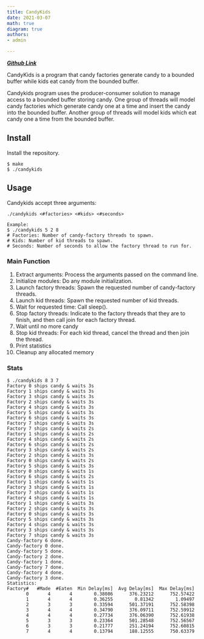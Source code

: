 ```yaml
---
title: CandyKids
date: 2021-03-07
math: true
diagram: true
authors:
- admin

---
```


[***Github Link***](https://github.com/Aiixalex/CandyKids)

CandyKids is a program that candy factories generate candy to a bounded buffer while kids eat candy from the bounded buffer.

Candykids program uses the producer-consumer solution to manage access to a bounded buffer storing candy. One group of threads will model candy factories which generate candy one at a time and insert the candy into the bounded buffer. Another group of threads will model kids which eat candy one a time from the bounded buffer.

## Install

Install the repository.

```shell
$ make
$ ./candykids
```

## Usage

Candykids accept three arguments:

```shell
./candykids <#factories> <#kids> <#seconds>

Example:
$ ./candykids 5 2 8
# Factories: Number of candy-factory threads to spawn.
# Kids: Number of kid threads to spawn.
# Seconds: Number of seconds to allow the factory thread to run for.
```

### Main Function

1. Extract arguments: Process the arguments passed on the command line.
2. Initialize modules: Do any module initialization.
3. Launch factory threads: Spawn the requested number of candy-factory threads.
4. Launch kid threads: Spawn the requested number of kid threads.
5. Wait for requested time: Call sleep().
6. Stop factory threads: Indicate to the factory threads that they are to finish, and then call join for each factory thread.
7. Wait until no more candy
8. Stop kid threads: For each kid thread, cancel the thread and then join the thread.
9. Print statistics
10. Cleanup any allocated memory

### Stats

```shell
$ ./candykids 8 3 7
Factory 0 ships candy & waits 3s
Factory 1 ships candy & waits 3s
Factory 3 ships candy & waits 3s
Factory 2 ships candy & waits 3s
Factory 4 ships candy & waits 3s
Factory 5 ships candy & waits 3s
Factory 6 ships candy & waits 3s
Factory 7 ships candy & waits 3s
Factory 7 ships candy & waits 2s
Factory 1 ships candy & waits 2s
Factory 4 ships candy & waits 2s
Factory 6 ships candy & waits 2s
Factory 3 ships candy & waits 2s
Factory 2 ships candy & waits 3s
Factory 0 ships candy & waits 2s
Factory 5 ships candy & waits 3s
Factory 0 ships candy & waits 1s
Factory 6 ships candy & waits 2s
Factory 1 ships candy & waits 1s
Factory 3 ships candy & waits 1s
Factory 7 ships candy & waits 1s
Factory 4 ships candy & waits 1s
Factory 1 ships candy & waits 3s
Factory 2 ships candy & waits 3s
Factory 0 ships candy & waits 3s
Factory 5 ships candy & waits 3s
Factory 4 ships candy & waits 3s
Factory 3 ships candy & waits 3s
Factory 7 ships candy & waits 3s
Candy-factory 6 done.
Candy-factory 0 done.
Candy-factory 5 done.
Candy-factory 2 done.
Candy-factory 1 done.
Candy-factory 7 done.
Candy-factory 4 done.
Candy-factory 3 done.
Statistics:
Factory#   #Made  #Eaten  Min Delay[ms]  Avg Delay[ms]  Max Delay[ms]
       0       4       4        0.38086      376.23212      752.57422
       1       4       4        0.36255        0.81342        1.09497
       2       3       3        0.33594      501.37191      752.58398
       3       4       4        0.34790      376.09711      752.59912
       4       4       4        0.27734      376.06390      752.61938
       5       3       3        0.23364      501.28548      752.56567
       6       3       3        0.21777      251.24194      752.60815
       7       4       4        0.13794      188.12555      750.63379
```





